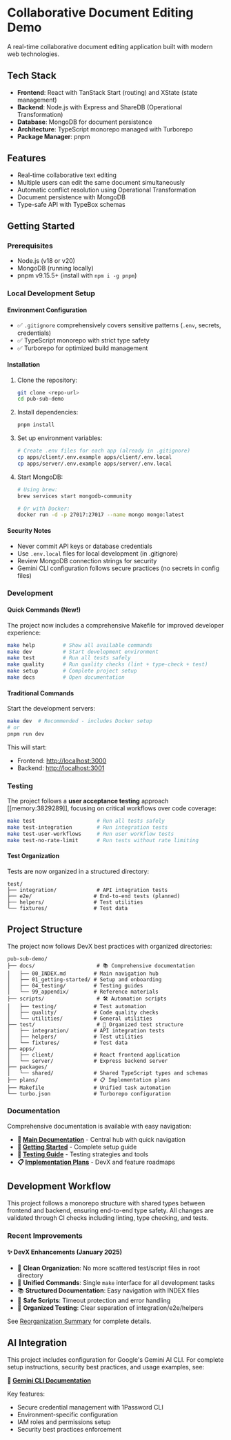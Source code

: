 # Collaborative Document Editing Demo

A real-time collaborative document editing application built with modern web technologies.

## Tech Stack

- **Frontend**: React with TanStack Start (routing) and XState (state management)
- **Backend**: Node.js with Express and ShareDB (Operational Transformation)
- **Database**: MongoDB for document persistence
- **Architecture**: TypeScript monorepo managed with Turborepo
- **Package Manager**: pnpm

## Features

- Real-time collaborative text editing
- Multiple users can edit the same document simultaneously
- Automatic conflict resolution using Operational Transformation
- Document persistence with MongoDB
- Type-safe API with TypeBox schemas

## Getting Started

### Prerequisites

- Node.js (v18 or v20)
- MongoDB (running locally)
- pnpm v9.15.5+ (install with `npm i -g pnpm`)

### Local Development Setup

#### Environment Configuration

- ✅ `.gitignore` comprehensively covers sensitive patterns (`.env`, secrets, credentials)
- ✅ TypeScript monorepo with strict type safety
- ✅ Turborepo for optimized build management

#### Installation

1. Clone the repository:

   ```bash
   git clone <repo-url>
   cd pub-sub-demo
   ```

2. Install dependencies:

   ```bash
   pnpm install
   ```

3. Set up environment variables:

   ```bash
   # Create .env files for each app (already in .gitignore)
   cp apps/client/.env.example apps/client/.env.local
   cp apps/server/.env.example apps/server/.env.local
   ```

4. Start MongoDB:

   ```bash
   # Using brew:
   brew services start mongodb-community

   # Or with Docker:
   docker run -d -p 27017:27017 --name mongo mongo:latest
   ```

#### Security Notes

- Never commit API keys or database credentials
- Use `.env.local` files for local development (in .gitignore)
- Review MongoDB connection strings for security
- Gemini CLI configuration follows secure practices (no secrets in config files)

### Development

#### Quick Commands (New!)

The project now includes a comprehensive Makefile for improved developer experience:

```bash
make help         # Show all available commands
make dev          # Start development environment
make test         # Run all tests safely
make quality      # Run quality checks (lint + type-check + test)
make setup        # Complete project setup
make docs         # Open documentation
```

#### Traditional Commands

Start the development servers:

```bash
make dev  # Recommended - includes Docker setup
# or
pnpm run dev
```

This will start:

- Frontend: <http://localhost:3000>
- Backend: <http://localhost:3001>

### Testing

The project follows a **user acceptance testing** approach [[memory:3829289]], focusing on critical workflows over code coverage:

```bash
make test                    # Run all tests safely
make test-integration        # Run integration tests
make test-user-workflows     # Run user workflow tests
make test-no-rate-limit      # Run tests without rate limiting
```

#### Test Organization

Tests are now organized in a structured directory:

```mermaid
test/
├── integration/             # API integration tests
├── e2e/                    # End-to-end tests (planned)
├── helpers/                # Test utilities
└── fixtures/               # Test data
```

## Project Structure

The project now follows DevX best practices with organized directories:

```mermaid
pub-sub-demo/
├── docs/                    # 📚 Comprehensive documentation
│   ├── 00_INDEX.md         # Main navigation hub
│   ├── 01_getting-started/ # Setup and onboarding
│   ├── 04_testing/         # Testing guides
│   └── 99_appendix/        # Reference materials
├── scripts/                 # 🛠️ Automation scripts
│   ├── testing/            # Test automation
│   ├── quality/            # Code quality checks
│   └── utilities/          # General utilities
├── test/                    # 🧪 Organized test structure
│   ├── integration/        # API integration tests
│   ├── helpers/            # Test utilities
│   └── fixtures/           # Test data
├── apps/
│   ├── client/             # React frontend application
│   └── server/             # Express backend server
├── packages/
│   └── shared/             # Shared TypeScript types and schemas
├── plans/                  # 📋 Implementation plans
├── Makefile                # Unified task automation
└── turbo.json              # Turborepo configuration
```

### Documentation

Comprehensive documentation is available with easy navigation:

- **📖 [Main Documentation](docs/00_INDEX.md)** - Central hub with quick navigation
- **🚀 [Getting Started](docs/01_getting-started/00_INDEX.md)** - Complete setup guide
- **🧪 [Testing Guide](docs/04_testing/00_INDEX.md)** - Testing strategies and tools
- **📋 [Implementation Plans](plans/)** - DevX and feature roadmaps

## Development Workflow

This project follows a monorepo structure with shared types between frontend and backend, ensuring end-to-end type safety. All changes are validated through CI checks including linting, type checking, and tests.

### Recent Improvements

#### ✨ DevX Enhancements (January 2025)

- 🧹 **Clean Organization**: No more scattered test/script files in root directory
- 🎯 **Unified Commands**: Single `make` interface for all development tasks
- 📚 **Structured Documentation**: Easy navigation with INDEX files
- 🔧 **Safe Scripts**: Timeout protection and error handling
- 🧪 **Organized Testing**: Clear separation of integration/e2e/helpers

See [Reorganization Summary](docs/99_appendix/reorganization-summary.md) for complete details.

## AI Integration

This project includes configuration for Google's Gemini AI CLI. For complete setup instructions, security best practices, and usage examples, see:

**📖 [Gemini CLI Documentation](docs/99_appendix/gemini-cli.md)**

Key features:

- Secure credential management with 1Password CLI
- Environment-specific configuration
- IAM roles and permissions setup
- Security best practices enforcement

